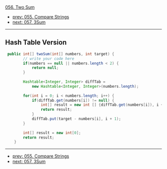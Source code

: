 [056. Two Sum](http://www.lintcode.com/problem/two-sum)

- [prev: 055. Compare Strings](055-compare-strings.md)
- [next: 057. 3Sum](057-3sum.md)

---

## Hash Table Version

```java
 public int[] twoSum(int[] numbers, int target) {
        // write your code here
        if(numbers == null || numbers.length < 2) {
            return null;
        }
        
        Hashtable<Integer, Integer> diffTab = 
            new Hashtable<Integer, Integer>(numbers.length);
            
        for(int i = 0; i < numbers.length; i++) {
            if(diffTab.get(numbers[i]) != null) {
                int[] result = new int [] {diffTab.get(numbers[i]), i + 1};
                return result;
            }
            diffTab.put(target - numbers[i], i + 1);
        }
        
        int[] result = new int[0];
        return result;
    }
```

---

- [prev: 055. Compare Strings](055-compare-strings.md)
- [next: 057. 3Sum](057-3sum.md)

